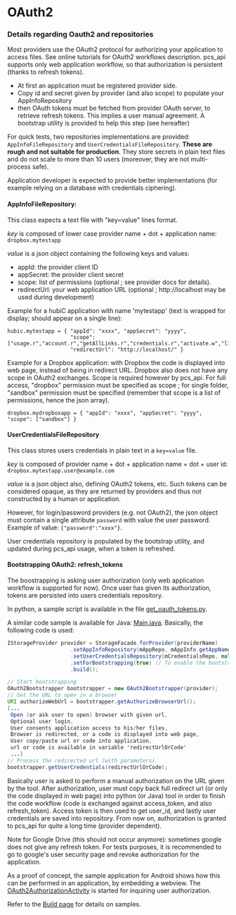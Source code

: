 OAuth2
======

### Details regarding Oauth2 and repositories

Most providers use the OAuth2 protocol for authorizing your application to access files.
See online tutorials for OAuth2 workflows description.
pcs_api supports only web application workflow, so that authorization is persistent (thanks to refresh tokens).

- At first an application must be registered provider side.
- Copy id and secret given by provider (and also scope) to populate your AppInfoRepository
- then OAuth tokens must be fetched from provider OAuth server, to retrieve refresh tokens.
This implies a user manual agreement. A bootstrap utility is provided to help this step (see hereafter)

For quick tests, two repositories implementations are provided: `AppInfoFileRepository` and `UserCredentialsFileRepository`.
**These are rough and not suitable for production**. They store secrets in plain text files and do not scale to more
than 10 users (moreover, they are not multi-process safe).

Application developer is expected to provide better implementations (for example relying on a database with credentials ciphering).

#### AppInfoFileRepository:

This class expects a text file with "key=value" lines format.

*key* is composed of lower case provider name + dot + application name: `dropbox.mytestapp`

*value* is a json object containing the following keys and values:

  - appId: the provider client ID
  - appSecret: the provider client secret
  - scope: list of permissions (optional ; see provider docs for details).
  - redirectUrl: your web application URL (optional ; http://localhost may be used
    during development)

Example for a hubiC application with name 'mytestapp' (text is wrapped for display; should appear on a single line):

```
hubic.mytestapp = { "appId": "xxxx", "appSecret": "yyyy",
                    "scope":["usage.r","account.r","getAllLinks.r","credentials.r","activate.w","links.drw"],
                    "redirectUrl": "http://localhost/" }
```

Example for a Dropbox application: with Dropbox the code is displayed into web page, instead of being in redirect URL.
Dropbox also does not have any scope in OAuth2 exchanges. Scope is required however by pcs_api.
For full access, "dropbox" permission must be specified as scope ; for single folder, "sandbox" permission must be specified
(remember that scope is a list of permissions, hence the json array).

```
dropbox.mydropboxapp = { "appId": "xxxx", "appSecret": "yyyy", "scope": ["sandbox"] }
```

#### UserCredentialsFileRepository

This class stores users credentials in plain text in a `key=value` file.

*key* is composed of provider name + dot + application name + dot + user id: `dropbox.mytestapp.user@example.com`

*value* is a json object also, defining OAuth2 tokens, etc. Such tokens can be considered opaque, as they are returned
by providers and thus not constructed by a human or application.

However, for login/password providers (e.g. not OAuth2), the json object must contain a single attribute
`password` with value the user password. Example of value: `{"password":"xxxx"}`.


User credentials repository is populated by the bootstrap utility, and updated during pcs_api usage, when a token is refreshed.

#### Bootstrapping OAuth2: refresh_tokens

The boostrapping is asking user authorization (only web application workflow is supported for now).
Once user has given its authorization, tokens are persisted into users credentials repository.

In python, a sample script is available in the file [get_oauth_tokens.py](../samples/python/get_oauth_tokens.py).

A similar code sample is available for Java: [Main.java](../samples/java/src/main/java/net/netheos/pcsapi/sample/Main.java).
Basically, the following code is used:

```java
IStorageProvider provider = StorageFacade.forProvider(providerName)
                    .setAppInfoRepository(mAppRepo, mAppInfo.getAppName())
                    .setUserCredentialsRepository(mCredentialsRepo, null)
                    .setForBootstrapping(true) // To enable the bootstrapping
                    .build();

// Start bootstrapping
OAuth2Bootstrapper bootstrapper = new OAuth2Bootstrapper(provider);
// Get the URL to open in a browser
URI authorizeWebUrl = bootstrapper.getAuthorizeBrowserUrl();
[...
 Open (or ask user to open) browser with given url,
 Optional user login,
 User consents application access to his/her files,
 Browser is redirected, or a code is displayed into web page,
 User copy/paste url or code into application,
 url or code is available in variable 'redirectUrlOrCode'
 ...]
// Process the redirected url (with parameters)
bootstrapper.getUserCredentials(redirectUrlOrCode);
```

Basically user is asked to perform a manual authorization on the URL given by the tool.
After authorization, user must copy back full redirect url (or only the code displayed in web page) into python (or Java) tool
in order to finish the code workflow (code is exchanged against access_token, and also refresh_token).
Access token is then used to get user_id, and lastly user credentials are saved into repository.
From now on, authorization is granted to pcs_api for quite a long time (provider dependent).

Note for Google Drive (this should not occur anymore): sometimes google does not give any refresh token.
For tests purposes, it is recommended to go to google's user security page and revoke authorization for the application.

As a proof of concept, the sample application for Android shows how this can be performed in an application, by embedding a webview.
The [OAuth2AuthorizationActivity](../android/pcs-api-android/src/main/java/net/netheos/pcsapi/OAuth2AuthorizationActivity.java)
is started for inquiring user authorization.

Refer to the [Build page](build.md) for details on samples.
